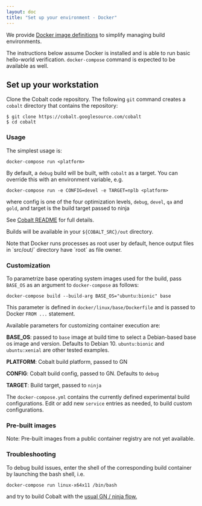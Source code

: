 ```yaml
---
layout: doc
title: "Set up your environment - Docker"
---
```


We provide <a
href="https://cobalt.googlesource.com/cobalt/+/refs/heads/22.lts.stable/src/docker/linux/">Docker image definitions</a> to simplify managing build environments.

The instructions below assume Docker is installed and is able to run basic
hello-world verification. `docker-compose` command is expected to be available as well.

## Set up your workstation

Clone the Cobalt code repository. The following `git` command creates a
`cobalt` directory that contains the repository:

```
$ git clone https://cobalt.googlesource.com/cobalt
$ cd cobalt
```

### Usage

The simplest usage is:

```
docker-compose run <platform>
```

By default, a `debug` build will be built, with `cobalt` as a target.
You can override this with an environment variable, e.g.

```
docker-compose run -e CONFIG=devel -e TARGET=nplb <platform>
```

where config is one of the four optimization levels, `debug`, `devel`,
`qa` and `gold`, and target is the build target passed to ninja

See <a
href="https://cobalt.googlesource.com/cobalt/+/refs/heads/22.lts.stable/src/README.md#build-types">Cobalt README</a> for full details.

Builds will be available in your `${COBALT_SRC}/out` directory.

<aside class="note">
Note that Docker runs processes as root user by default, hence
output files in `src/out/<platform>` directory have `root` as file owner.
</aside>

### Customization

To parametrize base operating system images used for the build, pass
`BASE_OS` as an argument to `docker-compose` as follows:

```
docker-compose build --build-arg BASE_OS="ubuntu:bionic" base
```

This parameter is defined in `docker/linux/base/Dockerfile` and is passed
to Docker `FROM ...` statement.

Available parameters for customizing container execution are:

**BASE_OS**: passed to `base` image at build time to select a Debian-based
   base os image and version. Defaults to Debian 10. `ubuntu:bionic` and
   `ubuntu:xenial` are other tested examples.

**PLATFORM**: Cobalt build platform, passed to GN

**CONFIG**: Cobalt build config, passed to GN. Defaults to `debug`

**TARGET**: Build target, passed to `ninja`

The `docker-compose.yml` contains the currently defined experimental build
configurations. Edit or add new `service` entries as needed, to build custom
configurations.


### Pre-built images

Note: Pre-built images from a public container registry are not yet available.

### Troubleshooting

To debug build issues, enter the shell of the corresponding build container
by launching the bash shell, i.e.

```
docker-compose run linux-x64x11 /bin/bash
```

and try to build Cobalt with the <a
href="https://cobalt.googlesource.com/cobalt/+/refs/heads/22.lts.stable/src/README.md#building-and-running-the-code">usual GN / ninja flow.</a>
